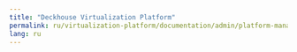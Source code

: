 ```yaml
---
title: "Deckhouse Virtualization Platform"
permalink: ru/virtualization-platform/documentation/admin/platform-management/traffic-control/ingress.html
lang: ru
---
```

